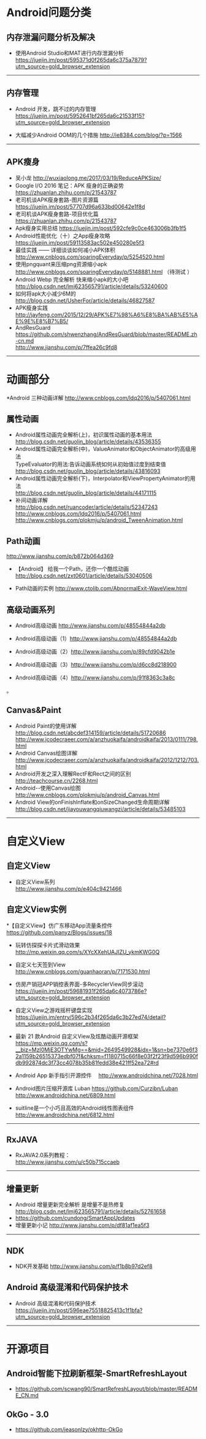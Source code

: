 # Android问题分类

## 内存泄漏问题分析及解决
* 使用Android Studio和MAT进行内存泄漏分析 <br>
https://juejin.im/post/595371d0f265da6c375a7879?utm_source=gold_browser_extension

****

## 内存管理
* Android 开发，跳不过的内存管理
https://juejin.im/post/5952641bf265da6c21533f15?utm_source=gold_browser_extension

* 大幅减少Android OOM的几个措施
http://ie8384.com/blog/?p=1566

****

## APK瘦身
* 吴小龙 http://wuxiaolong.me/2017/03/19/ReduceAPKSize/
* Google I/O 2016 笔记：APK 瘦身的正确姿势 https://zhuanlan.zhihu.com/p/21543787
* 老司机谈APK瘦身套路-图片资源篇  https://juejin.im/post/57707d96a633bd00642e1f8d
* 老司机谈APK瘦身套路-项目优化篇  https://zhuanlan.zhihu.com/p/21543787
* Apk瘦身实用总结  https://juejin.im/post/592cfe9c0ce463006b3fb1f5
* Android性能优化（十）之App瘦身攻略 https://juejin.im/post/59113583ac502e450280e5f3
* 最佳实践 —— 详细谈谈如何减小APK体积 http://www.cnblogs.com/soaringEveryday/p/5254520.html
* 使用pngquant来压缩png资源缩小apk http://www.cnblogs.com/soaringEveryday/p/5148881.html  （待测试 ）
* Android Webp 完全解析 快来缩小apk的大小吧 http://blog.csdn.net/lmj623565791/article/details/53240600
* 如何将apk大小减少6M的  http://blog.csdn.net/UsherFor/article/details/46827587
* APK瘦身实践 http://jayfeng.com/2015/12/29/APK%E7%98%A6%E8%BA%AB%E5%AE%9E%E8%B7%B5/
* AndResGuard https://github.com/shwenzhang/AndResGuard/blob/master/README.zh-cn.md<br>
  http://www.jianshu.com/p/7ffea26c9fd8

****
# 动画部分
*Android 三种动画详解
http://www.cnblogs.com/ldq2016/p/5407061.html

## 属性动画
* Android属性动画完全解析(上)，初识属性动画的基本用法 <br> 
http://blog.csdn.net/guolin_blog/article/details/43536355
* Android属性动画完全解析(中)，ValueAnimator和ObjectAnimator的高级用法  <br>
TypeEvaluator的用法:告诉动画系统如何从初始值过度到结束值
http://blog.csdn.net/guolin_blog/article/details/43816093
*  Android属性动画完全解析(下)，Interpolator和ViewPropertyAnimator的用法  <br>
http://blog.csdn.net/guolin_blog/article/details/44171115 
*  补间动画详解 <br>
http://blog.csdn.net/ruancoder/article/details/52347243  <br>
http://www.cnblogs.com/ldq2016/p/5407061.html <br>
http://www.cnblogs.com/plokmju/p/android_TweenAnimation.html

## Path动画
http://www.jianshu.com/p/b872b064d369

* 【Android】 给我一个Path，还你一个酷炫动画
http://blog.csdn.net/zxt0601/article/details/53040506

* Path动画的实例
http://www.ctolib.com/AbnormalExit-WaveView.html

## 高级动画系列
* Android高级动画
http://www.jianshu.com/p/48554844a2db

* Android高级动画（1）http://www.jianshu.com/p/48554844a2db
* Android高级动画（2）http://www.jianshu.com/p/89cfd9042b1e
* Android高级动画（3）http://www.jianshu.com/p/d6cc8d218900
* Android高级动画（4）http://www.jianshu.com/p/91f8363c3a8c

。


## Canvas&Paint
* Android Paint的使用详解 <br>
http://blog.csdn.net/abcdef314159/article/details/51720686 <br>
http://www.jcodecraeer.com/a/anzhuokaifa/androidkaifa/2013/0111/798.html
* Android Canvas绘图详解 <br>
http://www.jcodecraeer.com/a/anzhuokaifa/androidkaifa/2012/1212/703.html
* Android开发之深入理解RectF和Rect之间的区别
http://teachcourse.cn/2268.html
* Android--使用Canvas绘图
http://www.cnblogs.com/plokmju/p/android_Canvas.html
* Android View的onFinishInflate和onSizeChanged生命周期详解
http://blog.csdn.net/jiayouwangqiuwangzi/article/details/53485103

****
# 自定义View
## 自定义View  
* 自定义View系列 <br>
http://www.jianshu.com/p/e404c9421466
## 自定义View实例
*【自定义View】仿广东移动App流量条控件
https://github.com/panyz/Blogs/issues/18
* 玩转仿探探卡片式滑动效果
http://mp.weixin.qq.com/s/XYcXXehUAJIZU_ykmKWG0Q
* 自定义七天签到View
http://www.cnblogs.com/guanhaoran/p/7171530.html
* 仿房产销冠APP销控表界面-多RecyclerView同步滚动
https://juejin.im/post/59681931f265da6c4073786e?utm_source=gold_browser_extension
* 自定义View之游戏摇杆键盘实现
https://juejin.im/entry/596c2b34f265da6c3b27ed74/detail?utm_source=gold_browser_extension
* 最新 21 款Android 自定义View及炫酷动画开源框架 
https://mp.weixin.qq.com/s?__biz=MzI0MjE3OTYwMg==&mid=2649549928&idx=1&sn=be7370e6f32a1159b26515373edbf07f&chksm=f1180715c66f8e03f2f23f9d596b990fdb992874dc3f73cc4078b35b81fedd38e421ff52ea72#rd



* Android App 新手指引开源控件　
http://www.androidchina.net/7028.html

* Android图片压缩开源库
Luban https://github.com/Curzibn/Luban
http://www.androidchina.net/6809.html

* suitline是一个小巧且高效的Android线性图表组件
http://www.androidchina.net/6812.html


****

## RxJAVA
* RxJAVA2.0系列教程： <br>
http://www.jianshu.com/u/c50b715ccaeb


****

## 增量更新
*  Android 增量更新完全解析 是增量不是热修复  <br>
http://blog.csdn.net/lmj623565791/article/details/52761658 
* https://github.com/cundong/SmartAppUpdates
* 增量更新小记 http://www.jianshu.com/p/df81af1ea5f3


****

## NDK
* NDK开发基础 http://www.jianshu.com/p/f1b8b97d2ef8


## Android 高级混淆和代码保护技术
* Android 高级混淆和代码保护技术
https://juejin.im/post/596eae75518825413c1f1bfa?utm_source=gold_browser_extension



****
# 开源项目

## Android智能下拉刷新框架-SmartRefreshLayout
* https://github.com/scwang90/SmartRefreshLayout/blob/master/README_CN.md

## OkGo - 3.0
* https://github.com/jeasonlzy/okhttp-OkGo